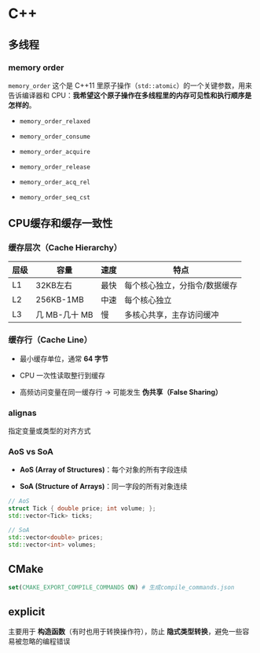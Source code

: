 # C++

## 多线程

### memory order

`memory_order` 这个是 C++11 里原子操作（`std::atomic`）的一个关键参数，用来告诉编译器和 CPU：**我希望这个原子操作在多线程里的内存可见性和执行顺序是怎样的**。

* `memory_order_relaxed`

* `memory_order_consume`

* `memory_order_acquire`

* `memory_order_release`

* `memory_order_acq_rel`

* `memory_order_seq_cst`

## CPU缓存和缓存一致性

### 缓存层次（Cache Hierarchy）

| 层级  | 容量         | 速度  | 特点              |
| --- | ---------- | --- | --------------- |
| L1  | 32KB左右     | 最快  | 每个核心独立，分指令/数据缓存 |
| L2  | 256KB-1MB  | 中速  | 每个核心独立          |
| L3  | 几 MB-几十 MB | 慢   | 多核心共享，主存访问缓冲    |

### 缓存行（Cache Line）

- 最小缓存单位，通常 **64 字节**

- CPU 一次性读取整行到缓存

- 高频访问变量在同一缓存行 → 可能发生 **伪共享（False Sharing）**

### alignas

指定变量或类型的对齐方式

### AoS vs SoA

- **AoS (Array of Structures)**：每个对象的所有字段连续

- **SoA (Structure of Arrays)**：同一字段的所有对象连续

```cpp
// AoS
struct Tick { double price; int volume; };
std::vector<Tick> ticks;

// SoA
std::vector<double> prices;
std::vector<int> volumes;
```

### 

## CMake

```cmake
set(CMAKE_EXPORT_COMPILE_COMMANDS ON) # 生成compile_commands.json
```

## explicit

主要用于 **构造函数**（有时也用于转换操作符），防止 **隐式类型转换**，避免一些容易被忽略的编程错误

```cpp

```